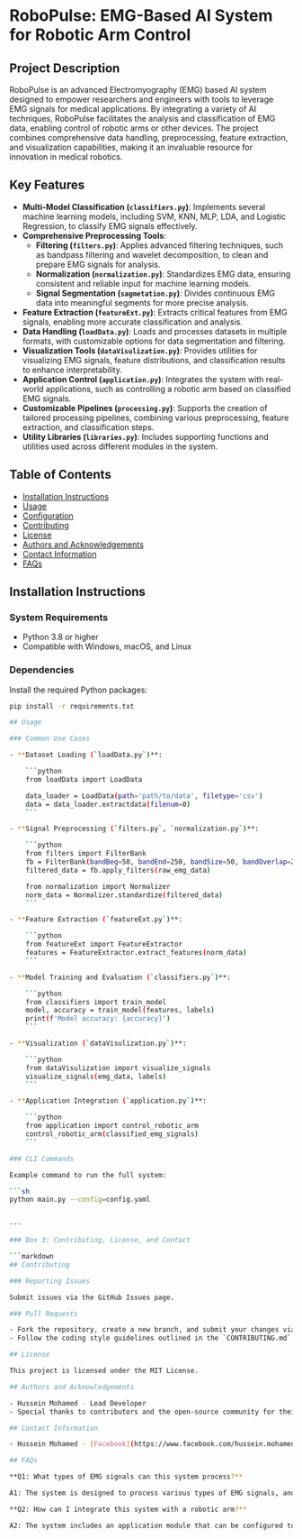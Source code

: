 # RoboPulse: EMG-Based AI System for Robotic Arm Control

## Project Description

RoboPulse is an advanced Electromyography (EMG) based AI system designed to empower researchers and engineers with tools to leverage EMG signals for medical applications. By integrating a variety of AI techniques, RoboPulse facilitates the analysis and classification of EMG data, enabling control of robotic arms or other devices. The project combines comprehensive data handling, preprocessing, feature extraction, and visualization capabilities, making it an invaluable resource for innovation in medical robotics.

## Key Features

- **Multi-Model Classification (`classifiers.py`)**: Implements several machine learning models, including SVM, KNN, MLP, LDA, and Logistic Regression, to classify EMG signals effectively.
- **Comprehensive Preprocessing Tools**:
  - **Filtering (`filters.py`)**: Applies advanced filtering techniques, such as bandpass filtering and wavelet decomposition, to clean and prepare EMG signals for analysis.
  - **Normalization (`normalization.py`)**: Standardizes EMG data, ensuring consistent and reliable input for machine learning models.
  - **Signal Segmentation (`sagmetation.py`)**: Divides continuous EMG data into meaningful segments for more precise analysis.
- **Feature Extraction (`featureExt.py`)**: Extracts critical features from EMG signals, enabling more accurate classification and analysis.
- **Data Handling (`loadData.py`)**: Loads and processes datasets in multiple formats, with customizable options for data segmentation and filtering.
- **Visualization Tools (`dataVisulization.py`)**: Provides utilities for visualizing EMG signals, feature distributions, and classification results to enhance interpretability.
- **Application Control (`application.py`)**: Integrates the system with real-world applications, such as controlling a robotic arm based on classified EMG signals.
- **Customizable Pipelines (`processing.py`)**: Supports the creation of tailored processing pipelines, combining various preprocessing, feature extraction, and classification steps.
- **Utility Libraries (`libraries.py`)**: Includes supporting functions and utilities used across different modules in the system.

## Table of Contents

- [Installation Instructions](#installation-instructions)
- [Usage](#usage)
- [Configuration](#configuration)
- [Contributing](#contributing)
- [License](#license)
- [Authors and Acknowledgements](#authors-and-acknowledgements)
- [Contact Information](#contact-information)
- [FAQs](#faqs)

## Installation Instructions

### System Requirements

- Python 3.8 or higher
- Compatible with Windows, macOS, and Linux

### Dependencies

Install the required Python packages:

```sh
pip install -r requirements.txt

## Usage

### Common Use Cases

- **Dataset Loading (`loadData.py`)**:

    ```python
    from loadData import LoadData

    data_loader = LoadData(path='path/to/data', filetype='csv')
    data = data_loader.extractdata(filenum=0)
    ```

- **Signal Preprocessing (`filters.py`, `normalization.py`)**:

    ```python
    from filters import FilterBank
    fb = FilterBank(bandBeg=50, bandEnd=250, bandSize=50, bandOverlap=20)
    filtered_data = fb.apply_filters(raw_emg_data)

    from normalization import Normalizer
    norm_data = Normalizer.standardize(filtered_data)
    ```

- **Feature Extraction (`featureExt.py`)**:

    ```python
    from featureExt import FeatureExtractor
    features = FeatureExtractor.extract_features(norm_data)
    ```

- **Model Training and Evaluation (`classifiers.py`)**:

    ```python
    from classifiers import train_model
    model, accuracy = train_model(features, labels)
    print(f'Model accuracy: {accuracy}')
    ```

- **Visualization (`dataVisulization.py`)**:

    ```python
    from dataVisulization import visualize_signals
    visualize_signals(emg_data, labels)
    ```

- **Application Integration (`application.py`)**:

    ```python
    from application import control_robotic_arm
    control_robotic_arm(classified_emg_signals)
    ```

### CLI Commands

Example command to run the full system:

```sh
python main.py --config=config.yaml


---

### Box 3: Contributing, License, and Contact

```markdown
## Contributing

### Reporting Issues

Submit issues via the GitHub Issues page.

### Pull Requests

- Fork the repository, create a new branch, and submit your changes via a pull request.
- Follow the coding style guidelines outlined in the `CONTRIBUTING.md` file.

## License

This project is licensed under the MIT License.

## Authors and Acknowledgements

- Hussein Mohamed - Lead Developer
- Special thanks to contributors and the open-source community for their support.

## Contact Information

- Hussein Mohamed - [Facebook](https://www.facebook.com/hussein.mohamed)

## FAQs

**Q1: What types of EMG signals can this system process?**

A1: The system is designed to process various types of EMG signals, and it includes customizable preprocessing and feature extraction pipelines to handle different datasets.

**Q2: How can I integrate this system with a robotic arm?**

A2: The system includes an application module that can be configured to send control commands to a robotic arm based on the classified EMG signals.
